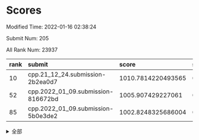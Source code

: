 # Scores

Modified Time: 2022-01-16 02:38:24

Submit Num: 205

All Rank Num: 23937

| rank |               submit               |       score        |       sigma        | pk_num |
| :--- | :--------------------------------- | :----------------- | :----------------- | :----- |
| 10   | cpp.21_12_24.submission-2b2ea0d7   | 1010.7814220493565 | 0.7802144857358658 | 469    |
| 52   | cpp.2022_01_09.submission-816672bd | 1005.907429227061  | 0.711603311924316  | 462    |
| 85   | cpp.2022_01_09.submission-5b0e3de2 | 1002.8248325686004 | 0.7143846808136235 | 462    |


<details>
<summary>全部</summary>

| rank |                 submit                 |       score        |       sigma        | pk_num |
| :--- | :------------------------------------- | :----------------- | :----------------- | :----- |
| 1    | gobigger.level_3.submission_level_3_9  | 1011.5338710430943 | 0.7877386741623088 | 469    |
| 2    | gobigger.level_3.submission_level_3_25 | 1011.4104858315754 | 0.7905727309383894 | 465    |
| 3    | gobigger.level_3.submission_level_3_41 | 1011.3768001158592 | 0.7706742225774519 | 460    |
| 4    | gobigger.level_3.submission_level_3_38 | 1011.220745399747  | 0.7726673777935671 | 465    |
| 5    | gobigger.level_3.submission_level_3_31 | 1011.1378436220308 | 0.7575165096523842 | 468    |
| 6    | gobigger.level_3.submission_level_3_34 | 1011.0077700242115 | 0.7644061374562522 | 465    |
| 7    | gobigger.level_3.submission_level_3_12 | 1010.9876907608937 | 0.782444326160611  | 469    |
| 8    | gobigger.level_3.submission_level_3_16 | 1010.8250812701414 | 0.7553474107452545 | 467    |
| 9    | gobigger.level_3.submission_level_3_47 | 1010.7994463731318 | 0.7789613241657548 | 469    |
| 10   | cpp.21_12_24.submission-2b2ea0d7       | 1010.7814220493565 | 0.7802144857358658 | 469    |
| 11   | gobigger.level_3.submission_level_3_37 | 1010.77749158911   | 0.7975079791315    | 454    |
| 12   | gobigger.level_3.submission_level_3_2  | 1010.6959336193829 | 0.7507604966558021 | 471    |
| 13   | gobigger.level_3.submission_level_3_43 | 1010.5727500481221 | 0.7603757065974791 | 463    |
| 14   | gobigger.level_3.submission_level_3_7  | 1010.4233961981835 | 0.7534207693832107 | 473    |
| 15   | gobigger.level_3.submission_level_3_11 | 1010.377294611866  | 0.7512717467654473 | 467    |
| 16   | gobigger.level_3.submission_level_3_35 | 1010.292800809804  | 0.7642155616783497 | 467    |
| 17   | gobigger.level_3.submission_level_3_17 | 1010.2417020951088 | 0.7504327091689827 | 472    |
| 18   | gobigger.level_3.submission_level_3_27 | 1010.2111468891957 | 0.7648932644228617 | 470    |
| 19   | gobigger.level_3.submission_level_3_30 | 1010.0848374510973 | 0.7427209812921637 | 467    |
| 20   | gobigger.level_3.submission_level_3_20 | 1009.9862166934727 | 0.7462002528021981 | 469    |
| 21   | gobigger.level_3.submission_level_3_21 | 1009.9447982566433 | 0.7572517231381101 | 466    |
| 22   | gobigger.level_3.submission_level_3_36 | 1009.9298935477989 | 0.7561960319067895 | 467    |
| 23   | gobigger.level_3.submission_level_3_39 | 1009.8753057208784 | 0.7434057131864967 | 471    |
| 24   | gobigger.level_3.submission_level_3_42 | 1009.823315259659  | 0.7720548902209388 | 468    |
| 25   | gobigger.level_3.submission_level_3_48 | 1009.7347222879785 | 0.7501152060889251 | 466    |
| 26   | gobigger.level_3.submission_level_3_26 | 1009.6882704737125 | 0.7567897796445573 | 468    |
| 27   | gobigger.level_3.submission_level_3_18 | 1009.6746501674398 | 0.7526285366921069 | 472    |
| 28   | gobigger.level_3.submission_level_3_40 | 1009.6568532245822 | 0.7730295399966708 | 464    |
| 29   | gobigger.level_3.submission_level_3_3  | 1009.6253301820224 | 0.766934282726738  | 467    |
| 30   | gobigger.level_3.submission_level_3_0  | 1009.5684605765288 | 0.7808815937951761 | 468    |
| 31   | gobigger.level_3.submission_level_3_6  | 1009.5605909645288 | 0.7515208579433693 | 467    |
| 32   | gobigger.level_3.submission_level_3_13 | 1009.5209769723344 | 0.7591473990146401 | 470    |
| 33   | gobigger.level_3.submission_level_3_10 | 1009.4814738694242 | 0.7530338656492112 | 467    |
| 34   | gobigger.level_3.submission_level_3_32 | 1009.4068071970449 | 0.788820207551413  | 465    |
| 35   | gobigger.level_3.submission_level_3_45 | 1009.386873044464  | 0.734153742273934  | 462    |
| 36   | gobigger.level_3.submission_level_3_1  | 1009.356435466341  | 0.7540281710719108 | 468    |
| 37   | gobigger.level_3.submission_level_3_24 | 1009.3352984248146 | 0.7461279460751195 | 468    |
| 38   | gobigger.level_3.submission_level_3_15 | 1009.2779636008648 | 0.7677114103682089 | 468    |
| 39   | gobigger.level_3.submission_level_3_14 | 1009.2682768587221 | 0.746093724266082  | 468    |
| 40   | gobigger.level_3.submission_level_3_44 | 1009.2674330892448 | 0.7546097209320277 | 471    |
| 41   | gobigger.level_3.submission_level_3_46 | 1009.12185036628   | 0.7568960445786969 | 469    |
| 42   | gobigger.level_3.submission_level_3_23 | 1009.0000245956954 | 0.7616676300819969 | 469    |
| 43   | gobigger.level_3.submission_level_3_5  | 1008.9374743388241 | 0.756492323151535  | 465    |
| 44   | gobigger.level_3.submission_level_3_33 | 1008.8353069972643 | 0.7548869734017244 | 466    |
| 45   | gobigger.level_3.submission_level_3_29 | 1008.7684938636623 | 0.7484948487346663 | 469    |
| 46   | gobigger.level_3.submission_level_3_8  | 1008.7048511386396 | 0.7692439911531105 | 458    |
| 47   | gobigger.level_3.submission_level_3_19 | 1008.700034681329  | 0.7650924833072132 | 463    |
| 48   | gobigger.level_3.submission_level_3_28 | 1008.5193715108719 | 0.753505615461504  | 460    |
| 49   | gobigger.level_3.submission_level_3_4  | 1008.4226856865616 | 0.7354621232900894 | 468    |
| 50   | gobigger.level_3.submission_level_3_22 | 1008.0757194373693 | 0.7417027763173154 | 473    |
| 51   | gobigger.level_3.submission_level_3_49 | 1007.9770326444857 | 0.7445624683679573 | 469    |
| 52   | cpp.2022_01_09.submission-816672bd     | 1005.907429227061  | 0.711603311924316  | 462    |
| 53   | gobigger.level_1.submission_level_1_1  | 1005.2036782126969 | 0.7204396739903631 | 469    |
| 54   | gobigger.level_1.submission_level_1_38 | 1004.7250752338812 | 0.7158194302552227 | 468    |
| 55   | gobigger.level_1.submission_level_1_35 | 1004.4830939222926 | 0.7087057379971535 | 473    |
| 56   | gobigger.level_1.submission_level_1_31 | 1004.2993319569382 | 0.715411783128552  | 469    |
| 57   | gobigger.level_1.submission_level_1_43 | 1004.18965778754   | 0.7210689582857654 | 470    |
| 58   | gobigger.level_1.submission_level_1_40 | 1004.1656975296414 | 0.7261579662261622 | 472    |
| 59   | gobigger.level_1.submission_level_1_29 | 1004.0144079236367 | 0.7108638988374834 | 467    |
| 60   | gobigger.level_1.submission_level_1_24 | 1003.9215497967039 | 0.7209629409274663 | 465    |
| 61   | gobigger.level_1.submission_level_1_48 | 1003.8959364651445 | 0.7198725878745863 | 465    |
| 62   | gobigger.level_1.submission_level_1_15 | 1003.8015920022092 | 0.7035053283543229 | 468    |
| 63   | gobigger.level_1.submission_level_1_22 | 1003.7637415533819 | 0.719968219294599  | 468    |
| 64   | gobigger.level_1.submission_level_1_12 | 1003.7426869986323 | 0.7225275229653959 | 468    |
| 65   | gobigger.level_1.submission_level_1_7  | 1003.7055583105889 | 0.7042712501881654 | 466    |
| 66   | gobigger.level_1.submission_level_1_2  | 1003.6283733288766 | 0.7205446178728631 | 470    |
| 67   | gobigger.level_1.submission_level_1_27 | 1003.60956680136   | 0.717723542968894  | 466    |
| 68   | gobigger.level_1.submission_level_1_46 | 1003.5571258905925 | 0.7125944488528765 | 468    |
| 69   | gobigger.level_1.submission_level_1_4  | 1003.4767031394802 | 0.7070753995401259 | 476    |
| 70   | gobigger.level_1.submission_level_1_14 | 1003.4605995365101 | 0.7131104474091186 | 463    |
| 71   | gobigger.level_1.submission_level_1_41 | 1003.3616959257938 | 0.7154263747613416 | 471    |
| 72   | gobigger.level_1.submission_level_1_17 | 1003.3398047207077 | 0.7131391242612676 | 468    |
| 73   | gobigger.level_1.submission_level_1_9  | 1003.3361408593701 | 0.7140070051239816 | 474    |
| 74   | gobigger.level_1.submission_level_1_23 | 1003.3350544071789 | 0.7218749713794159 | 470    |
| 75   | gobigger.level_1.submission_level_1_6  | 1003.2808371169374 | 0.7173517963375877 | 466    |
| 76   | gobigger.level_1.submission_level_1_13 | 1003.2556416753989 | 0.7226774145850394 | 473    |
| 77   | gobigger.level_1.submission_level_1_16 | 1003.2334687986782 | 0.727877301625287  | 468    |
| 78   | gobigger.level_1.submission_level_1_5  | 1003.2333234714446 | 0.7175782981424041 | 468    |
| 79   | gobigger.level_1.submission_level_1_42 | 1003.2136837998456 | 0.718147143670655  | 463    |
| 80   | gobigger.level_1.submission_level_1_26 | 1003.0862881907541 | 0.7136351765037601 | 462    |
| 81   | gobigger.level_1.submission_level_1_18 | 1003.0770980370958 | 0.719661209735991  | 465    |
| 82   | gobigger.level_1.submission_level_1_33 | 1003.0232146666704 | 0.7236345659328183 | 467    |
| 83   | gobigger.level_1.submission_level_1_36 | 1002.8714121913731 | 0.7139346706532866 | 465    |
| 84   | gobigger.level_1.submission_level_1_19 | 1002.8378036254715 | 0.7214035779405407 | 467    |
| 85   | cpp.2022_01_09.submission-5b0e3de2     | 1002.8248325686004 | 0.7143846808136235 | 462    |
| 86   | gobigger.level_1.submission_level_1_21 | 1002.8238860409582 | 0.711682860765867  | 468    |
| 87   | gobigger.level_1.submission_level_1_20 | 1002.806176689622  | 0.7029046225390908 | 465    |
| 88   | gobigger.level_1.submission_level_1_25 | 1002.7900118785469 | 0.7327607747901004 | 471    |
| 89   | gobigger.level_1.submission_level_1_37 | 1002.7548711102447 | 0.7070636000385778 | 467    |
| 90   | gobigger.level_1.submission_level_1_44 | 1002.7531450857658 | 0.6971766446703113 | 467    |
| 91   | gobigger.level_1.submission_level_1_0  | 1002.6917031804854 | 0.7052414646033854 | 468    |
| 92   | gobigger.level_1.submission_level_1_3  | 1002.6566361279613 | 0.7090070309482036 | 465    |
| 93   | gobigger.level_1.submission_level_1_32 | 1002.6373341492754 | 0.7087934337978188 | 465    |
| 94   | gobigger.level_1.submission_level_1_28 | 1002.6180607138186 | 0.7179308921132057 | 466    |
| 95   | gobigger.level_1.submission_level_1_49 | 1002.6160880125699 | 0.7178476474623766 | 463    |
| 96   | gobigger.level_1.submission_level_1_8  | 1002.4982276599776 | 0.7157698349821767 | 462    |
| 97   | gobigger.level_1.submission_level_1_30 | 1002.4829475700058 | 0.7148154219191938 | 466    |
| 98   | gobigger.level_1.submission_level_1_11 | 1002.3641378811824 | 0.7067380904161933 | 468    |
| 99   | gobigger.level_1.submission_level_1_47 | 1002.3134888611039 | 0.710515903935147  | 465    |
| 100  | gobigger.level_1.submission_level_1_39 | 1002.2449434968254 | 0.7248558002046146 | 471    |
| 101  | gobigger.level_1.submission_level_1_34 | 1002.2013478907749 | 0.728697450052811  | 466    |
| 102  | gobigger.level_1.submission_level_1_45 | 1001.6796568145311 | 0.7154650705232036 | 462    |
| 103  | gobigger.level_1.submission_level_1_10 | 1001.3728510582508 | 0.7091762307684584 | 469    |
| 104  | gobigger.random.submission_random_3    | 997.3653841602564  | 0.7094823479706667 | 465    |
| 105  | gobigger.random.submission_random_33   | 997.290145390853   | 0.6973213501695587 | 465    |
| 106  | gobigger.random.submission_random_41   | 997.1030844684848  | 0.7031596902455162 | 470    |
| 107  | gobigger.random.submission_random_8    | 996.9242594560144  | 0.7164580004214581 | 468    |
| 108  | gobigger.random.submission_random_17   | 996.7056052407336  | 0.7005250695192087 | 466    |
| 109  | gobigger.random.submission_random_25   | 996.6458246033079  | 0.710721284816153  | 464    |
| 110  | gobigger.random.submission_random_32   | 996.6013340248664  | 0.7089939960733934 | 467    |
| 111  | gobigger.random.submission_random_20   | 996.5756635441508  | 0.7007076538093578 | 472    |
| 112  | gobigger.random.submission_random_26   | 996.5486333065259  | 0.7047198981834526 | 464    |
| 113  | gobigger.random.submission_random_24   | 996.5139846095027  | 0.7063325899171323 | 464    |
| 114  | gobigger.random.submission_random_40   | 996.4903487553721  | 0.7062489524154381 | 467    |
| 115  | gobigger.random.submission_random_11   | 996.4775079049222  | 0.7040807981041771 | 471    |
| 116  | gobigger.random.submission_random_42   | 996.471346071423   | 0.7092977240658087 | 468    |
| 117  | gobigger.random.submission_random_10   | 996.4148561140325  | 0.7172288884334508 | 466    |
| 118  | gobigger.random.submission_random_6    | 996.3061235990215  | 0.6973540593949188 | 466    |
| 119  | gobigger.random.submission_random_46   | 996.3020628313172  | 0.7053446722825808 | 468    |
| 120  | gobigger.random.submission_random_48   | 996.2884995975156  | 0.703363439401766  | 460    |
| 121  | gobigger.random.submission_random_22   | 996.087566297573   | 0.7024280234831124 | 468    |
| 122  | gobigger.random.submission_random_34   | 996.0573581103899  | 0.7169495415720053 | 471    |
| 123  | gobigger.random.submission_random_13   | 996.0537815215064  | 0.7052774427151587 | 467    |
| 124  | gobigger.random.submission_random_36   | 996.0438741886081  | 0.7134165618579273 | 467    |
| 125  | gobigger.random.submission_random_18   | 995.8754654141201  | 0.7008647391595333 | 467    |
| 126  | gobigger.random.submission_random_28   | 995.8164642569199  | 0.7077654738507375 | 465    |
| 127  | gobigger.random.submission_random_2    | 995.7926590178218  | 0.7032282265039499 | 464    |
| 128  | gobigger.random.submission_random_0    | 995.7926533476276  | 0.7070681863219261 | 465    |
| 129  | gobigger.random.submission_random_30   | 995.7921264971319  | 0.7156321524524285 | 468    |
| 130  | gobigger.random.submission_random_44   | 995.7625963076508  | 0.7095744158046006 | 470    |
| 131  | gobigger.random.submission_random_39   | 995.7207859872709  | 0.7074319550328414 | 463    |
| 132  | gobigger.random.submission_random_19   | 995.7175376723941  | 0.712834780817626  | 466    |
| 133  | gobigger.random.submission_random_14   | 995.662147712751   | 0.7089011340626123 | 470    |
| 134  | gobigger.random.submission_random_9    | 995.6247627964258  | 0.6995820128772106 | 460    |
| 135  | gobigger.random.submission_random_35   | 995.6060486790545  | 0.7091733040366524 | 469    |
| 136  | gobigger.random.submission_random_15   | 995.5178415631495  | 0.7088713235315314 | 467    |
| 137  | gobigger.random.submission_random_38   | 995.4926527698163  | 0.7144208980888659 | 466    |
| 138  | gobigger.random.submission_random_7    | 995.4875168769504  | 0.7179776683378134 | 471    |
| 139  | gobigger.random.submission_random_29   | 995.4734578227872  | 0.7052811463402675 | 464    |
| 140  | gobigger.random.submission_random_12   | 995.422854462244   | 0.7066383799154475 | 467    |
| 141  | gobigger.random.submission_random_47   | 995.3761931327723  | 0.7156339064769729 | 469    |
| 142  | gobigger.random.submission_random_43   | 995.3652348119095  | 0.7151082067671612 | 465    |
| 143  | gobigger.random.submission_random_16   | 995.2703037397854  | 0.7023378505116119 | 471    |
| 144  | gobigger.random.submission_random_5    | 995.2365423847663  | 0.7064317855618132 | 468    |
| 145  | gobigger.random.submission_random_37   | 995.2312411169025  | 0.7214248418370095 | 461    |
| 146  | gobigger.random.submission_random_31   | 995.190157475995   | 0.7060147923774059 | 469    |
| 147  | gobigger.random.submission_random_49   | 995.1733760401313  | 0.713554741524871  | 468    |
| 148  | gobigger.random.submission_random_21   | 995.1513667034079  | 0.7170701975780783 | 464    |
| 149  | gobigger.random.submission_random_23   | 995.0532537004335  | 0.7180998475929999 | 471    |
| 150  | gobigger.random.submission_random_45   | 994.8934697472539  | 0.7118280629720329 | 465    |
| 151  | gobigger.level_2.submission_level_2_29 | 994.8783822559946  | 0.7252349629732113 | 464    |
| 152  | gobigger.random.submission_random_1    | 994.8430097152881  | 0.7078724012841162 | 464    |
| 153  | gobigger.random.submission_random_4    | 994.7705207498171  | 0.7136349946666541 | 467    |
| 154  | gobigger.random.submission_random_27   | 994.5639111945947  | 0.7158752306043134 | 466    |
| 155  | gobigger.level_2.submission_level_2_37 | 994.1908544354878  | 0.7297437160604356 | 470    |
| 156  | gobigger.level_2.submission_level_2_44 | 993.9803177284991  | 0.7415553859890043 | 470    |
| 157  | gobigger.level_2.submission_level_2_11 | 993.9307982766379  | 0.7270910555896967 | 468    |
| 158  | gobigger.level_2.submission_level_2_40 | 993.8430538806504  | 0.741715660075844  | 464    |
| 159  | gobigger.level_2.submission_level_2_13 | 993.4998512889877  | 0.7160499552110239 | 470    |
| 160  | gobigger.level_2.submission_level_2_24 | 993.3449672056113  | 0.7145979202169276 | 465    |
| 161  | gobigger.level_2.submission_level_2_39 | 993.328704662769   | 0.7289129223693045 | 460    |
| 162  | gobigger.level_2.submission_level_2_9  | 993.1856899781783  | 0.7234100918743902 | 469    |
| 163  | gobigger.level_2.submission_level_2_42 | 993.1610011860473  | 0.7297467049355797 | 468    |
| 164  | gobigger.level_2.submission_level_2_36 | 993.0390731101628  | 0.7215056377445892 | 470    |
| 165  | gobigger.level_2.submission_level_2_46 | 992.972200358211   | 0.7469067853095254 | 475    |
| 166  | gobigger.level_2.submission_level_2_30 | 992.8113937888311  | 0.7359778935961814 | 463    |
| 167  | gobigger.level_2.submission_level_2_35 | 992.7007467065924  | 0.7284899238354519 | 469    |
| 168  | gobigger.level_2.submission_level_2_1  | 992.5734105450782  | 0.7344194276328899 | 464    |
| 169  | gobigger.level_2.submission_level_2_41 | 992.5567340759364  | 0.7434717437296338 | 469    |
| 170  | gobigger.level_2.submission_level_2_20 | 992.5009153057036  | 0.7274593089547831 | 469    |
| 171  | gobigger.level_2.submission_level_2_19 | 992.3863688848259  | 0.7355456685369028 | 471    |
| 172  | gobigger.level_2.submission_level_2_47 | 992.3680139482816  | 0.764959155717683  | 467    |
| 173  | gobigger.level_2.submission_level_2_34 | 992.3601241838833  | 0.747761914232602  | 468    |
| 174  | gobigger.level_2.submission_level_2_0  | 992.346350431617   | 0.7393195176370966 | 467    |
| 175  | gobigger.level_2.submission_level_2_49 | 992.3406919718963  | 0.7619836469508625 | 463    |
| 176  | gobigger.level_2.submission_level_2_31 | 992.3310401404478  | 0.7390993313792183 | 469    |
| 177  | gobigger.level_2.submission_level_2_10 | 992.3017179395839  | 0.735037924680383  | 465    |
| 178  | gobigger.level_2.submission_level_2_33 | 992.1530166154174  | 0.7419141855528488 | 467    |
| 179  | gobigger.level_2.submission_level_2_32 | 991.9811394768648  | 0.7583273092143596 | 467    |
| 180  | gobigger.level_2.submission_level_2_5  | 991.8040595691908  | 0.7504643767323459 | 460    |
| 181  | gobigger.level_2.submission_level_2_21 | 991.8024983345972  | 0.7419289477189428 | 471    |
| 182  | gobigger.level_2.submission_level_2_3  | 991.7737955423703  | 0.7327786403201958 | 469    |
| 183  | gobigger.level_2.submission_level_2_15 | 991.7233515280551  | 0.7506674658827981 | 469    |
| 184  | gobigger.level_2.submission_level_2_7  | 991.7007327484553  | 0.7464719020115306 | 466    |
| 185  | gobigger.level_2.submission_level_2_16 | 991.6242632913669  | 0.756124233177     | 470    |
| 186  | gobigger.level_2.submission_level_2_14 | 991.6172798503892  | 0.7452779183797938 | 466    |
| 187  | gobigger.level_2.submission_level_2_38 | 991.580220990292   | 0.7371105996666135 | 468    |
| 188  | gobigger.level_2.submission_level_2_48 | 991.55094214124    | 0.7445407090890125 | 464    |
| 189  | gobigger.level_2.submission_level_2_4  | 991.5456993365314  | 0.7412249972049789 | 466    |
| 190  | gobigger.level_2.submission_level_2_2  | 991.541192735267   | 0.7442430416287479 | 463    |
| 191  | gobigger.level_2.submission_level_2_45 | 991.531954435147   | 0.7591129104165902 | 469    |
| 192  | gobigger.level_2.submission_level_2_12 | 991.3143570005352  | 0.7494173483587342 | 469    |
| 193  | gobigger.level_2.submission_level_2_28 | 991.2385522157151  | 0.7412895316413255 | 469    |
| 194  | gobigger.level_2.submission_level_2_26 | 991.2248743107061  | 0.743904819193801  | 470    |
| 195  | gobigger.level_2.submission_level_2_6  | 991.2050425628129  | 0.7659324947329431 | 466    |
| 196  | gobigger.level_2.submission_level_2_17 | 991.1564011988665  | 0.7648949697336613 | 471    |
| 197  | gobigger.level_2.submission_level_2_22 | 991.0325640615883  | 0.7609353371071256 | 466    |
| 198  | gobigger.level_2.submission_level_2_8  | 991.0322008064159  | 0.7742978198074141 | 464    |
| 199  | gobigger.level_2.submission_level_2_18 | 990.8965960148879  | 0.7612128760238775 | 467    |
| 200  | gobigger.level_2.submission_level_2_23 | 990.8169223721177  | 0.7688061675634191 | 471    |
| 201  | gobigger.level_2.submission_level_2_27 | 990.7836119476145  | 0.7648190796295562 | 465    |
| 202  | gobigger.level_2.submission_level_2_43 | 990.4789127685007  | 0.766025605310362  | 472    |
| 203  | gobigger.level_2.submission_level_2_25 | 990.4505530537856  | 0.7818206566722138 | 464    |
| 204  | gobigger.none.submission_none_1        | 978.4933616415223  | 1.2055822214773835 | 469    |
| 205  | gobigger.none.submission_none_0        | 975.4956822172585  | 1.4139497306630537 | 467    |

</details>